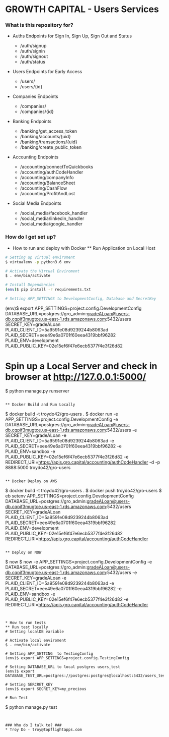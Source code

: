 # GROWTH CAPITAL - Users Services 

### What is this repository for? ###
* Auths Endpoints for Sign In, Sign Up, Sign Out and Status
    - /auth/signup
    - /auth/signin
    - /auth/signout
    - /auth/status

* Users Endpoints for Early Access
    - /users/
    - /users/{id}

* Companies Endpoints
    - /companies/
    - /companies/{id}
    
* Banking Endpoints
    - /banking/get_access_token
    - /banking/accounts/{uid}
    - /banking/transactions/{uid}
    - /banking/create_public_token

* Accounting Endpoints
    - /accounting/connectToQuickbooks
    - /accounting/authCodeHandler
    - /accounting/companyInfo
    - /accounting/BalanceSheet
    - /accounting/CashFlow
    - /accounting/ProfitAndLost

* Social Media Endpoints
    - /social_media/facebook_handler
    - /social_media/linkedin_handler
    - /social_media/google_handler

### How do I get set up? ###

* How to run and deploy with Docker
** Run Application on Local Host

```bash
# Setting up virtual enviroment
$ virtualenv -p python3.6 env

# Activate the Virtual Enviroment
$ . env/bin/activate

# Install Dependencies
(env)$ pip install -r requirements.txt

# Setting APP_SETTINGS to DevelopmentConfig, Database and SecretKey
```
(env)$ export APP_SETTINGS=project.config.DevelopmentConfig DATABASE_URL=postgres://gro_admin:gradeALoan@users-db.cqpif3mugtce.us-east-1.rds.amazonaws.com:5432/users SECRET_KEY=gradeALoan PLAID_CLIENT_ID=5a9591e08d9239244b8063ad PLAID_SECRET=eee49e6a0701f60eea4319bbf96282 PLAID_ENV=development PLAID_PUBLIC_KEY=02e15ef6f47e6ecb5377f4e3f26d82

# Spin up a Local Server and check in browser at http://127.0.0.1:5000/ 
$ python manage.py runserver

```

** Docker Build and Run Locally
```
$ docker build -t troydo42/gro-users .
$ docker run -e APP_SETTINGS=project.config.DevelopmentConfig -e DATABASE_URL=postgres://gro_admin:gradeALoan@users-db.cqpif3mugtce.us-east-1.rds.amazonaws.com:5432/users -e SECRET_KEY=gradeALoan -e PLAID_CLIENT_ID=5a9591e08d9239244b8063ad -e PLAID_SECRET=eee49e6a0701f60eea4319bbf96282 -e PLAID_ENV=sandbox -e PLAID_PUBLIC_KEY=02e15ef6f47e6ecb5377f4e3f26d82 -e REDIRECT_URI=https://apis.gro.capital/accounting/authCodeHandler -d -p 8888:5000 troydo42/gro-users

```

** Docker Deploy on AWS
```
$ docker build -t troydo42/gro-users .
$ docker push troydo42/gro-users
$ eb setenv APP_SETTINGS=project.config.DevelopmentConfig DATABASE_URL=postgres://gro_admin:gradeALoan@users-db.cqpif3mugtce.us-east-1.rds.amazonaws.com:5432/users SECRET_KEY=gradeALoan PLAID_CLIENT_ID=5a9591e08d9239244b8063ad PLAID_SECRET=eee49e6a0701f60eea4319bbf96282 PLAID_ENV=development PLAID_PUBLIC_KEY=02e15ef6f47e6ecb5377f4e3f26d82
REDIRECT_URI=https://apis.gro.capital/accounting/authCodeHandler
```

** Deploy on NOW

```
$ now
$ now -e APP_SETTINGS=project.config.DevelopmentConfig -e DATABASE_URL=postgres://gro_admin:gradeALoan@users-db.cqpif3mugtce.us-east-1.rds.amazonaws.com:5432/users -e SECRET_KEY=gradeALoan -e PLAID_CLIENT_ID=5a9591e08d9239244b8063ad -e PLAID_SECRET=eee49e6a0701f60eea4319bbf96282 -e PLAID_ENV=sandbox -e PLAID_PUBLIC_KEY=02e15ef6f47e6ecb5377f4e3f26d82 -e REDIRECT_URI=https://apis.gro.capital/accounting/authCodeHandler
```


* How to run tests
** Run test locally
# Setting localDB variable

# Activate local enviroment
$ . env/bin/activate

# Setting APP_SETTING  to TestingConfig
(env)$ export APP_SETTINGS=project.config.TestingConfig

# Setting DATABASE_URL to local postgres users_test
(env)$ export DATABASE_TEST_URL=postgres://postgres:postgres@localhost:5432/users_test

# Setting SERCRET_KEY 
(env)$ export SECRET_KEY=my_precious

# Run Test
```
$ python manage.py test
```


### Who do I talk to? ###
* Troy Do - troy@topflightapps.com
